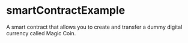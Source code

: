 # smartContractExample
A smart contract that allows you to create and transfer a dummy digital currency called Magic Coin. 
